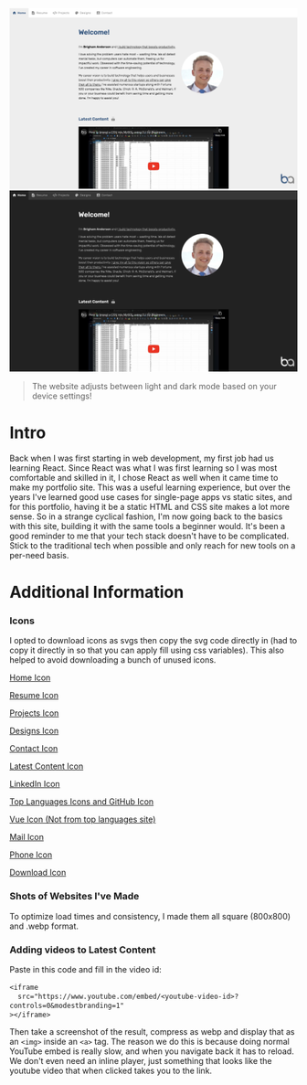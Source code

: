 ![README Cover Photo - Screenshot of Portfolio Website in Light Mode](./assets/README-cover-light.jpg)
![README Cover Photo - Screenshot of Portfolio Website in Dark Mode](./assets/README-cover-dark.jpg)

> The website adjusts between light and dark mode based on your device settings!

# Intro

Back when I was first starting in web development, my first job had us learning React. Since React was what I was first learning so I was most comfortable and skilled in it, I chose React as well when it came time to make my portfolio site. This was a useful learning experience, but over the years I've learned good use cases for single-page apps vs static sites, and for this portfolio, having it be a static HTML and CSS site makes a lot more sense. So in a strange cyclical fashion, I'm now going back to the basics with this site, building it with the same tools a beginner would. It's been a good reminder to me that your tech stack doesn't have to be complicated. Stick to the traditional tech when possible and only reach for new tools on a per-need basis.

# Additional Information

### Icons

I opted to download icons as svgs then copy the svg code directly in (had to copy it directly in so that you can apply fill using css variables). This also helped to avoid downloading a bunch of unused icons.

[Home Icon](https://fonts.google.com/icons?selected=Material+Icons:home:&icon.query=home)

[Resume Icon](https://fonts.google.com/icons?selected=Material+Icons:description:&icon.query=description)

[Projects Icon](https://fontawesome.com/icons/code?f=classic&s=solid)

[Designs Icon](https://fonts.google.com/icons?selected=Material+Icons:color_lens:&icon.query=color+lens)

[Contact Icon](https://fonts.google.com/icons?selected=Material+Icons:account_box:&icon.query=account_box)

[Latest Content Icon](https://fonts.google.com/icons?selected=Material+Icons:subscriptions:&icon.query=subscriptions)

[LinkedIn Icon](https://fontawesome.com/icons/linkedin?f=brands&s=solid)

[Top Languages Icons and GitHub Icon](https://devicon.dev/)

[Vue Icon (Not from top languages site)](https://www.svgrepo.com/svg/327411/logo-vue)

[Mail Icon](https://fonts.google.com/icons?selected=Material+Icons:mail_outline:&icon.query=email&icon.set=Material+Icons)

[Phone Icon](https://fonts.google.com/icons?selected=Material+Icons:call:&icon.query=call&icon.set=Material+Icons)

[Download Icon](https://fonts.google.com/icons?selected=Material+Icons:download:&icon.query=download&icon.style=Filled)

### Shots of Websites I've Made

To optimize load times and consistency, I made them all square (800x800) and .webp format.

### Adding videos to Latest Content

Paste in this code and fill in the video id:

```
<iframe
  src="https://www.youtube.com/embed/<youtube-video-id>?controls=0&modestbranding=1"
></iframe>
```

Then take a screenshot of the result, compress as webp and display that as an `<img>` inside an `<a>` tag.
The reason we do this is because doing normal YouTube embed is really slow, and when you navigate back it has to reload. We don't even need an inline player, just something that looks like the youtube video that when clicked takes you to the link.
